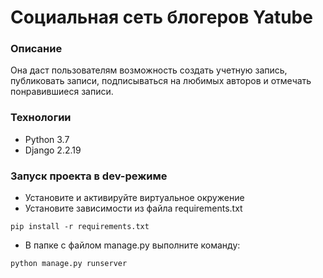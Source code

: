 # Социальная сеть блогеров Yatube


### Описание

Она даст пользователям возможность создать учетную запись, публиковать записи, подписываться на любимых авторов и отмечать понравившиеся записи.

### Технологии

 - Python 3.7
-  Django 2.2.19

### Запуск проекта в dev-режиме

- Установите и активируйте виртуальное окружение
- Установите зависимости из файла requirements.txt

```
pip install -r requirements.txt
```
- В папке с файлом manage.py выполните команду:
```
python manage.py runserver
```
